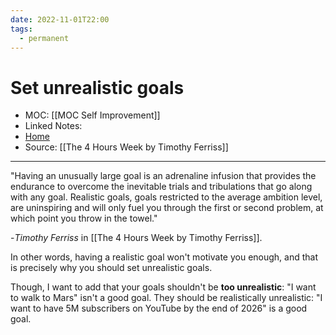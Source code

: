 ```yaml
---
date: 2022-11-01T22:00
tags:
  - permanent
---
```

# Set unrealistic goals
- MOC: [[MOC Self Improvement]]
- Linked Notes:
- [Home](https://misudashi.ga/)
- Source: [[The 4 Hours Week by Timothy Ferriss]]
---------- 
"Having an unusually large goal is an adrenaline infusion that provides the endurance to overcome the inevitable trials and tribulations that go along with any goal. Realistic goals, goals restricted to the average ambition level, are uninspiring and will only fuel you through the first or second problem, at which point you throw in the towel."

-*Timothy Ferriss* in [[The 4 Hours Week by Timothy Ferriss]].

In other words, having a realistic goal won't motivate you enough, and that is precisely why you should set unrealistic goals. 

Though, I want to add that your goals shouldn't be **too unrealistic**: "I want to walk to Mars" isn't a good goal. They should be realistically unrealistic: "I want to have 5M subscribers on YouTube by the end of 2026" is a good goal.
